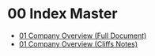 
# 00 Index Master

- [01 Company Overview (Full Document)](01_company_overview.md)
- [01 Company Overview (Cliffs Notes)](01_company_overview_cliffs.md)
